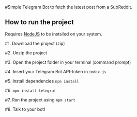 #Simple Telegram Bot to fetch the latest post from a SubReddit.

## How to run the project
Requires [NodeJS](https://nodejs.org) to be installed on your system.  

#1. Download the project (zip)

#2. Unzip the project

#3. Open the project folder in your terminal (command prompt)

#4. Insert your Telegram Bot API-token in `index.js`

#5. Install dependencies `npm install`

#6. `npm install telegraf`

#7. Run the project using `npm start`

#8. Talk to your bot!
